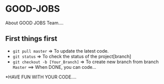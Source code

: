 # GOOD-JOBS

About GOOD JOBS Team....

## First things first

- `git pull master` => To update the latest code.
- `git status` => To check the status of the project[branch]
- `git checkout -b [Your_Branch]` => To create new branch from branch `Master`
==> When DONE, you can code...

*HAVE FUN WITH YOUR CODE....

